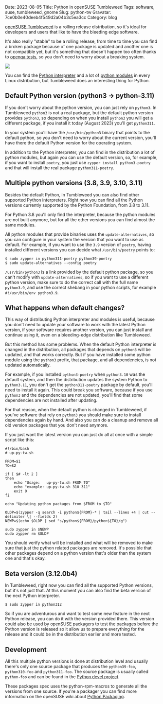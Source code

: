Date: 2023-08-05
Title: Python in openSUSE Tumbleweed
Tags: software, suse, tumbleweed, gnome
Slug: python-tw
Gravatar: 7ce0b0e40deeb4f549d2a04b3c5ea3cc
Category: blog

[openSUSE Tumbleweed][1] is a rolling release distribution, so it's
ideal for developers and users that like to have the bleeding edge
software.

It's also really "stable" to be a rolling release, from time
to time you can find a broken package because of one package is
updated and another one is not compatible yet, but it's something that
doesn't happen too often thanks to [openqa tests][4], so you don't
need to worry about a breaking system.

<p class="img">
  <img src="/pictures/python-tw.png" />
</p>

You can find the [Python interpreter][2] and a lot of [python modules][5]
in every Linux distribution, but Tumbleweed does an interesting thing
for Python.

## Default Python version (python3 -> python-3.11)

If you don't worry about the python version, you can just rely on
`python3`. In Tumbleweed `python3` is not a real package, but the
default python version provides `python3`, so depending on when you
install `python3` you will get a different package, if you install
it today (August 2023) you'll get `python311`.

In your system you'll have the `/usr/bin/python3` binary that points
to the default python, so you don't need to worry about the current
version, you'll have there the default Python version for the
operating system.

In addition to the Python interpreter, you can find in the
distribution a lot of python modules, but again you can use the
default version, so, for example, if you want to install `poetry`, you
just use `zypper install python3-poetry` and that will install
the real package `python311-poetry`.

## Multiple python versions (3.8, 3.9, 3.10, 3.11)

Besides the default Python, in Tumbleweed you can also find other
supported Python interpreters. Right now you can find all the Python
versions currently supported by the Python Foundation, from 3.8 to
3.11.

For Python 3.8 you'll only find the interpreter, because the python
modules are not built anymore, but for all the other versions you can
find almost the same modules.

All python modules that provide binaries uses the
`update-alternatives`, so you can configure in your system the version
that you want to use as default. For example, if you want to use the
`3.9` version of `poetry`, having installed different versions you can
decide what `/usr/bin/poetry` points to:

```
$ sudo zypper in python311-poetry python39-poetry
$ sudo update-alternatives --config poetry
```

`/usr/bin/python3` is a link provided by the default python package,
so you can't modify with `update-alternatives`, so if you want to use
a different python version, make sure to do the correct call with the
full name `python3.9`, and use the correct shebang in your python
scripts, for example `#!/usr/bin/env python3.9`.

## What happens when default changes?

This way of distributing Python interpreter and modules is useful,
because you don't need to update your software to work with the latest
Python version, if your software requires another version, you can just
install and continue using it, even on a bleeding-edge distribution
like Tumbleweed.

But this method has some problems. When the default Python interpreter
is changed in the distribution, all packages that depends on `python3`
will be updated, and that works correctly. But if you have installed
some python module using the `python3` prefix, that package, and all
dependencies, is not updated automatically.

For example, if you installed `python3-poetry` when `python3.10` was
the default system, and then the distribution updates the system
Python to `python3.11`, you don't get the `python311-poetry` package
by default, you'll need to install it again. This could break you
software, because if you use `python3` and the dependencies are not
updated, you'll find that some dependencies are not installed after
updating.

For that reason, when the default python is changed in Tumbleweed, if
you've software that rely on `python3` you should make sure to install
dependencies again by hand. And also you can do a cleanup and remove
all old version packages that you don't need anymore.

If you just want the latest version you can just do all at once with a
simple script like this:

```
#!/bin/bash
# up-py-tw.sh

FROM=$1
TO=$2

if [ $# -lt 2 ]
then
    echo "Usage:   up-py-tw.sh FROM TO"
    echo "example: up-py-tw.sh 310 311"
    exit 0
fi

echo "Updating python packages from $FROM to $TO"

OLDP=$(zypper -q search -i python${FROM}-* | tail --lines +4 | cut --delimiter \| --fields 2)
NEWP=$(echo $OLDP | sed "s/python${FROM}/python${TO}/g")

sudo zypper in $NEWP
sudo zypper rm $OLDP
```

You should verify what will be installed and what will be removed to
make sure that just the python related packages are removed. It's
possible that other packages depend on a python version that's older
than the system one and that's okay.

## Beta version (3.12.0b4)

In Tumbleweed, right now you can find all the supported Python
versions, but it's not just that. At this moment you can also find the
beta version of the next Python interpreter.

```
$ sudo zypper in python312
```

So if you are adventurous and want to test some new feature in the
next Python release, you can do it with the version provided there.
This version could also be used by openSUSE packagers to test the
packages before the Python version is released so it allow us to
prepare everything for the release and it could be in the distribution
earlier and more tested.

## Development

All this multiple python versions is done at distribution level and
usually there's only one source package that produces the
`python39-foo`, `python310-foo` and `python311-foo`. The source
package is usually called `python-foo` and can be found in the
[Python devel project][6].

These packages spec uses the python-rpm-macros to generate all the
versions from one source. If you're a packager you can find more
information on the openSUSE wiki about [Python Packaging][7].

[1]: https://www.opensuse.org/#Tumbleweed
[2]: https://www.python.org/
[3]: https://build.opensuse.org/project/show/devel:languages:python:Factory
[4]: https://openqa.opensuse.org/group_overview/1
[5]: https://pypi.org/
[6]: https://build.opensuse.org/project/show/devel:languages:python
[7]: https://en.opensuse.org/openSUSE:Packaging_Python
